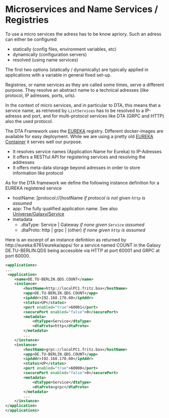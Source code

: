 # Microservices and Name Services / Registries

To use a micro services the adress has to be know apriory. Such an adress can either be configured

- statically (config files, environment variables, etc)
- dynamically (configuration servers)
- resolved (using name services)

The first two options (statically / dynamically) are typically applied in applications with a variable in general fixed set-up.

Registries, or name services as they are called some times, serve a different purpose. They resolve an abstract name to a technical adresses (like protocol, IP adresses, ports, urls).

In the context of micro services, and in particular to DTA, this means that a service name, as retrieved by `ListServices` has to be resolved to a IP-adresss and port, and for multi-protocol services like DTA (GRPC and HTTP) also the used protocol.

The DTA Framework uses the [EUREKA](https://github.com/Netflix/eureka) registry. Different docker-images are available for easy deployment. While we are using a pretty old [EUREKA Container](https://hub.docker.com/r/netflixoss/eureka) it serves well our purpose.

- It resolves service names (Application Name for Eureka) to IP-Adresses
- It offers a RESTful API for registering services and resolving the addresses
- It offers meta-data storage beyond adresses in order to store information like protocol

As for the DTA framework we define the following instance definition for a EUREKA registered service

- hostName: \[protocol://\]hostName _if protocol is not given `http` is assumed_
- app: The fully qualified application name. See also [Universe/Galaxy/Service](https://github.com/theovassiliou/doctrans/blob/master/scenarios/Universe.de.md)
- metadata
  - .dtaType: Service | Gateway _if none given `Service` assumed_
  - .dtaProto: http | grpc | (other) _if none given `http` is assumed_

Here is an excerpt of an instance defintiion as returned by 
http://eureka:8761/eureka/apps/ for a service named COUNT in the Galaxy DE.TU-BERLIN.QDS being accessible via HTTP at port 60001 and GRPC at port 60000.

```XML
<applications>
...
 <application>
    <name>DE.TU-BERLIN.QDS.COUNT</name>
    <instance>
        <hostName>http://localPC1.fritz.box</hostName>
        <app>DE.TU-BERLIN.QDS.COUNT</app>
        <ipAddr>192.168.178.60</ipAddr>
        <status>UP</status>
        <port enabled="true">60001</port>
        <securePort enabled="false">0</securePort>
        <metadata>
            <dtaType>Service</dtaType>
            <dtaProto>http</dtaProto>
        </metadata>
        ...
    </instance>
    <instance>
        <hostName>grpc://localPC1.fritz.box</hostName>
        <app>DE.TU-BERLIN.QDS.COUNT</app>
        <ipAddr>192.168.178.60</ipAddr>
        <status>UP</status>
        <port enabled="true">60000</port>
        <securePort enabled="false">0</securePort>
        <metadata>
            <dtaType>Service</dtaType>
            <dtaProto>grpc</dtaProto>
        </metadata>
        ...
    </instance>
</application>
</applications>
```